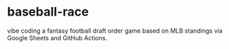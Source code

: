 # baseball-race

vibe coding a fantasy football draft order game based on MLB standings via Google Sheets and GitHub Actions.
